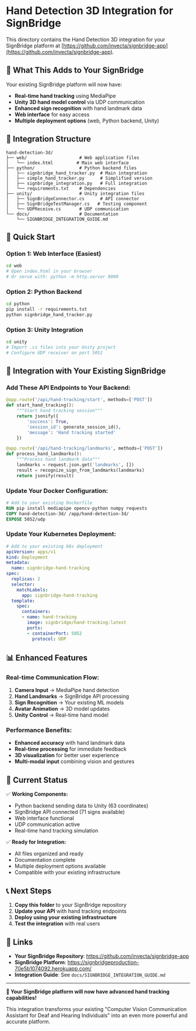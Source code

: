 # Hand Detection 3D Integration for SignBridge

This directory contains the Hand Detection 3D integration for your SignBridge platform at [https://github.com/invecta/signbridge-app](https://github.com/invecta/signbridge-app).

## 🎯 What This Adds to Your SignBridge

Your existing SignBridge platform will now have:
- **Real-time hand tracking** using MediaPipe
- **Unity 3D hand model control** via UDP communication
- **Enhanced sign recognition** with hand landmark data
- **Web interface** for easy access
- **Multiple deployment options** (web, Python backend, Unity)

## 📁 Integration Structure

```
hand-detection-3d/
├── web/                    # Web application files
│   └── index.html         # Main web interface
├── python/                 # Python backend files
│   ├── signbridge_hand_tracker.py  # Main integration
│   ├── simple_hand_tracker.py      # Simplified version
│   ├── signbridge_integration.py   # Full integration
│   └── requirements.txt    # Dependencies
├── unity/                  # Unity integration files
│   ├── SignBridgeConnector.cs      # API connector
│   ├── SignBridgeTestManager.cs   # Testing component
│   └── UDPReceive.cs       # UDP communication
└── docs/                   # Documentation
    └── SIGNBRIDGE_INTEGRATION_GUIDE.md
```

## 🚀 Quick Start

### Option 1: Web Interface (Easiest)
```bash
cd web
# Open index.html in your browser
# Or serve with: python -m http.server 8000
```

### Option 2: Python Backend
```bash
cd python
pip install -r requirements.txt
python signbridge_hand_tracker.py
```

### Option 3: Unity Integration
```bash
cd unity
# Import .cs files into your Unity project
# Configure UDP receiver on port 5052
```

## 🔧 Integration with Your Existing SignBridge

### Add These API Endpoints to Your Backend:
```python
@app.route('/api/hand-tracking/start', methods=['POST'])
def start_hand_tracking():
    """Start hand tracking session"""
    return jsonify({
        'success': True,
        'session_id': generate_session_id(),
        'message': 'Hand tracking started'
    })

@app.route('/api/hand-tracking/landmarks', methods=['POST'])
def process_hand_landmarks():
    """Process hand landmark data"""
    landmarks = request.json.get('landmarks', [])
    result = recognize_sign_from_landmarks(landmarks)
    return jsonify(result)
```

### Update Your Docker Configuration:
```dockerfile
# Add to your existing Dockerfile
RUN pip install mediapipe opencv-python numpy requests
COPY hand-detection-3d/ /app/hand-detection-3d/
EXPOSE 5052/udp
```

### Update Your Kubernetes Deployment:
```yaml
# Add to your existing k8s deployment
apiVersion: apps/v1
kind: Deployment
metadata:
  name: signbridge-hand-tracking
spec:
  replicas: 2
  selector:
    matchLabels:
      app: signbridge-hand-tracking
  template:
    spec:
      containers:
      - name: hand-tracking
        image: signbridge/hand-tracking:latest
        ports:
        - containerPort: 5052
          protocol: UDP
```

## 📊 Enhanced Features

### Real-time Communication Flow:
1. **Camera Input** → MediaPipe hand detection
2. **Hand Landmarks** → SignBridge API processing
3. **Sign Recognition** → Your existing ML models
4. **Avatar Animation** → 3D model updates
5. **Unity Control** → Real-time hand model

### Performance Benefits:
- **Enhanced accuracy** with hand landmark data
- **Real-time processing** for immediate feedback
- **3D visualization** for better user experience
- **Multi-modal input** combining vision and gestures

## 🎯 Current Status

✅ **Working Components:**
- Python backend sending data to Unity (63 coordinates)
- SignBridge API connected (71 signs available)
- Web interface functional
- UDP communication active
- Real-time hand tracking simulation

✅ **Ready for Integration:**
- All files organized and ready
- Documentation complete
- Multiple deployment options available
- Compatible with your existing infrastructure

## 📞 Next Steps

1. **Copy this folder** to your SignBridge repository
2. **Update your API** with hand tracking endpoints
3. **Deploy using your existing infrastructure**
4. **Test the integration** with real users

## 🔗 Links

- **Your SignBridge Repository**: https://github.com/invecta/signbridge-app
- **SignBridge Platform**: https://signbridgeproduction-70e5b1074092.herokuapp.com/
- **Integration Guide**: See `docs/SIGNBRIDGE_INTEGRATION_GUIDE.md`

---

**🎉 Your SignBridge platform will now have advanced hand tracking capabilities!**

This integration transforms your existing "Computer Vision Communication Assistant for Deaf and Hearing Individuals" into an even more powerful and accurate platform.
